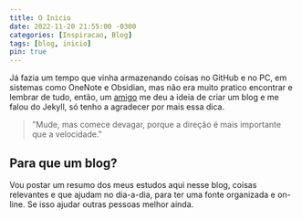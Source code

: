 ```yaml
---
title: O Inicio
date: 2022-11-20 21:55:00 -0300
categories: [Inspiracao, Blog]
tags: [blog, inicio]
pin: true
---
```



Já fazia um tempo que vinha armazenando coisas no GitHub e no PC, em sistemas como OneNote e Obsidian, mas não era muito pratico encontrar e lembrar de tudo, então, um [amigo](https://github.com/h41stur) me deu a ideia de criar um blog e me falou do Jekyll, só tenho a agradecer por mais essa dica.

> "Mude, mas comece devagar, porque a direção é mais importante que a velocidade."


## Para que um blog?

Vou postar um resumo dos meus estudos aqui nesse blog, coisas relevantes e que ajudam no dia-a-dia, para ter uma fonte organizada e on-line. Se isso ajudar outras pessoas melhor ainda.


